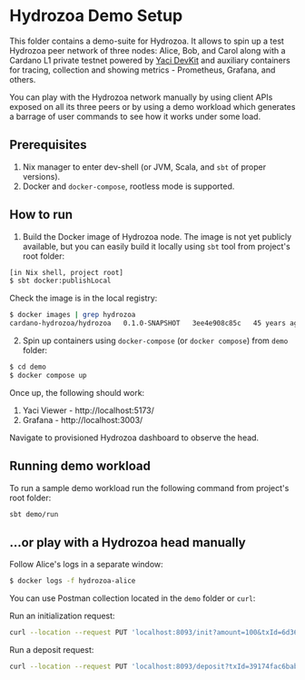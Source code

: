 # Hydrozoa Demo Setup

This folder contains a demo-suite for Hydrozoa.
It allows to spin up a test Hydrozoa peer network  of three nodes: 
Alice, Bob, and Carol along with a Cardano L1 private testnet
powered by [Yaci DevKit](https://github.com/bloxbean/yaci-devkit/tree/main) 
and auxiliary containers for tracing, collection and showing metrics - 
Prometheus, Grafana, and others.

You can play with the Hydrozoa network manually by using client APIs
exposed on all its three peers or by using a demo workload which generates
a barrage of user commands to see how it works under some load.

## Prerequisites

1. Nix manager to enter dev-shell (or JVM, Scala, and `sbt` of proper versions).
2. Docker and `docker-compose`, rootless mode is supported.

## How to run

1. Build the Docker image of Hydrozoa node. 
The image is not yet publicly available, but you can easily build it locally
using `sbt` tool from project's root folder:

```bash
[in Nix shell, project root]
$ sbt docker:publishLocal
```

Check the image is in the local registry:
```bash
$ docker images | grep hydrozoa
cardano-hydrozoa/hydrozoa   0.1.0-SNAPSHOT   3ee4e908c85c   45 years ago    574MB
```

2. Spin up containers using `docker-compose` (or `docker compose`) from `demo` folder:

```bash
$ cd demo
$ docker compose up
```

Once up, the following should work:
1. Yaci Viewer - http://localhost:5173/
2. Grafana - http://localhost:3003/

Navigate to provisioned Hydrozoa dashboard to observe the head.

## Running demo workload

To run a sample demo workload run the following command from project's root folder:

```bash
sbt demo/run
```
## ...or play with a Hydrozoa head manually

Follow Alice's logs in a separate window:

```bash
$ docker logs -f hydrozoa-alice
```

You can use Postman collection located in the `demo` folder or `curl`:

Run an initialization request:

```bash
curl --location --request PUT 'localhost:8093/init?amount=100&txId=6d36c0e2f304a5c27b85b3f04e95fc015566d35aef5f061c17c70e3e8b9ee508&txIx=0'
```

Run a deposit request:

```bash
curl --location --request PUT 'localhost:8093/deposit?txId=39174fac6bab286ec46e3ffc156b6c59b9bf2c85a8e24164f8cf99c8e13e78b0&txIx=1&depositAmount=42000000&address=addr_test1qryvgass5dsrf2kxl3vgfz76uhp83kv5lagzcp29tcana68ca5aqa6swlq6llfamln09tal7n5kvt4275ckwedpt4v7q48uhex&datum=d8799f400040ff&refundAddress=addr_test1qryvgass5dsrf2kxl3vgfz76uhp83kv5lagzcp29tcana68ca5aqa6swlq6llfamln09tal7n5kvt4275ckwedpt4v7q48uhex&refundDatum=d8799f400040ff'
```
